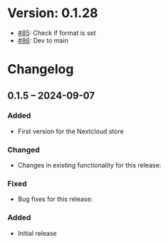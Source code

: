 # Version: 0.1.28

* [#85](https://github.com/ConductionNL/openregister/pull/85): Check if format is set
* [#86](https://github.com/ConductionNL/openregister/pull/86): Dev to main 


# Changelog

## 0.1.5 – 2024-09-07
### Added
- First version for the Nextcloud store

### Changed
- Changes in existing functionality for this release:

### Fixed
- Bug fixes for this release:

### Added
- Initial release

